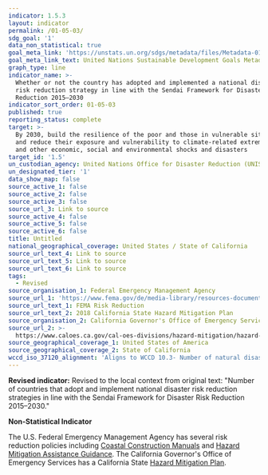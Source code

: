 ```yaml
---
indicator: 1.5.3
layout: indicator
permalink: /01-05-03/
sdg_goal: '1'
data_non_statistical: true
goal_meta_link: 'https://unstats.un.org/sdgs/metadata/files/Metadata-01-05-03.pdf'
goal_meta_link_text: United Nations Sustainable Development Goals Metadata (PDF 4.0 MB)
graph_type: line
indicator_name: >-
  Whether or not the country has adopted and implemented a national disaster
  risk reduction strategy in line with the Sendai Framework for Disaster Risk
  Reduction 2015–2030
indicator_sort_order: 01-05-03
published: true
reporting_status: complete
target: >-
  By 2030, build the resilience of the poor and those in vulnerable situations
  and reduce their exposure and vulnerability to climate-related extreme events
  and other economic, social and environmental shocks and disasters
target_id: '1.5'
un_custodian_agency: United Nations Office for Disaster Reduction (UNISDR)
un_designated_tier: '1'
data_show_map: false
source_active_1: false
source_active_2: false
source_active_3: false
source_url_3: Link to source
source_active_4: false
source_active_5: false
source_active_6: false
title: Untitled
national_geographical_coverage: United States / State of California
source_url_text_4: Link to source
source_url_text_5: Link to source
source_url_text_6: Link to source
tags:
  - Revised
source_organisation_1: Federal Emergency Management Agency
source_url_1: 'https://www.fema.gov/de/media-library/resources-documents/collections/455'
source_url_text_1: FEMA Risk Reduction
source_url_text_2: 2018 California State Hazard Mitigation Plan
source_organisation_2: California Governor's Office of Emergency Services
source_url_2: >-
  https://www.caloes.ca.gov/cal-oes-divisions/hazard-mitigation/hazard-mitigation-planning/state-hazard-mitigation-plan
source_geographical_coverage_1: United States of America
source_geographical_coverage_2: State of California
wccd_iso_37120_alignment: 'Aligns to WCCD 10.3- Number of natural disaster deaths per 100,000 population'
---
```

**Revised indicator:** Revised to the local context from original text: "Number of countries that adopt and implement national disaster risk reduction strategies in line with the Sendai Framework for Disaster Risk Reduction 2015–2030."

**Non-Statistical Indicator**

The U.S. Federal Emergency Management Agency has several risk reduction policies including [Coastal Construction Manuals](https://www.fema.gov/media-library-data/20130726-1510-20490-2899/fema55_voli_combined.pdf) and [Hazard Mitigation Assistance Guidance](https://www.fema.gov/grants/mitigation/hazard-mitigation-assistance-guidance). The California Governor's Office of Emergency Services has a California State [Hazard Mitigation Plan](https://www.caloes.ca.gov/cal-oes-divisions/hazard-mitigation/hazard-mitigation-planning/state-hazard-mitigation-plan).
